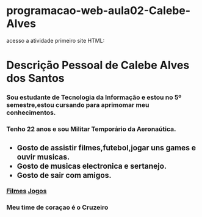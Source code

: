 ﻿# programacao-web-aula02-Calebe-Alves
acesso a atividade primeiro site HTML:
<html>
  <head>
    <title>Descrição Pessoal</title>
  </head>
  <body>
    <h1>Descrição Pessoal de Calebe Alves dos Santos</h1>
    <p><h3>Sou estudante de Tecnologia da Informação e estou no 5º semestre,estou cursando para aprimomar meu conhecimentos. <br>  
    </p><H3>Tenho 22 anos e sou Militar Temporário da Aeronaútica.
    <ul><h3><li>Gosto de assistir filmes,futebol,jogar uns games e ouvir musicas. </li>
        <li>Gosto de musicas electronica e sertanejo.</li>
        <li>Gosto de sair com amigos.</li>
    </h3></ul>
<a href="https://www.netflix.com/br/">Filmes</a>
<a href="https://store.steampowered.com/">Jogos </a>
<p><h3>Meu time de coraçao é o Cruzeiro</h3></p>
<img src="https://i.pinimg.com/736x/38/f5/0c/38f50c5fd183d51fd08bf5e53fcf2cbf.jpg"alt="">
